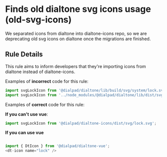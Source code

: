 # Finds old dialtone svg icons usage (old-svg-icons)

We separated icons from dialtone into dialtone-icons repo, 
so we are deprecating old svg icons on dialtone once the migrations are finished.

## Rule Details

This rule aims to inform developers that they're importing icons from dialtone instead of dialtone-icons.

Examples of **incorrect** code for this rule:

```js
import svgLockIcon from '@dialpad/dialtone/lib/build/svg/system/lock.svg';
import svgLockIcon from '../node_modules/@dialpad/dialtone/lib/dist/svg/system/lock.svg';
```

Examples of **correct** code for this rule:

**If you can't use vue**:
```js
import svgLockIcon from '@dialpad/dialtone-icons/dist/svg/lock.svg';
```

**If you can use vue**
```js

import { DtIcon } from '@dialpad/dialtone-vue';
<dt-icon name="lock" />

```
